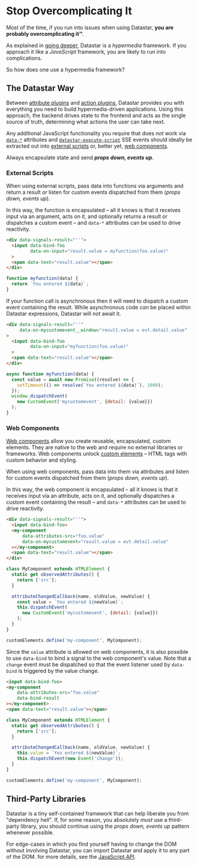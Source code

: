 # Stop Overcomplicating It

Most of the time, if you run into issues when using Datastar, **you are probably overcomplicating it™**. 

As explained in [going deeper](/guide/going_deeper), Datastar is a _hypermedia_ framework. If you approach it like a _JavaScript_ framework, you are likely to run into complications.

So how does one use a hypermedia framework?

## The Datastar Way

Between [attribute plugins](/reference/attribute_plugins) and [action plugins](/reference/action_plugins), Datastar provides you with everything you need to build hypermedia-driven applications. Using this approach, the backend drives state to the frontend and acts as the single source of truth, determining what actions the user can take next.

Any additional JavaScript functionality you require that does _not_ work via [`data-*`](/reference/attribute_plugins) attributes and [`datastar-execute-script`](/reference/sse_events#datastar-execute-script) SSE events should ideally be extracted out into [external scripts](#external-scripts) or, better yet, [web components](#web-components). 

<div class="alert alert-info">
    <iconify-icon icon="simple-icons:rocket"></iconify-icon>
    <div>
        Always encapsulate state and send <strong><em>props down, events up</em></strong>.
    </div>
</div>

### External Scripts

When using external scripts, pass data into functions via arguments and return a result _or_ listen for custom events dispatched from them (_props down, events up_).

In this way, the function is encapsulated – all it knows is that it receives input via an argument, acts on it, and optionally returns a result or dispatches a custom event – and `data-*` attributes can be used to drive reactivity.

```html
<div data-signals-result="''">
  <input data-bind-foo 
         data-on-input="result.value = myfunction(foo.value)"
  >
  <span data-text="result.value"></span>
</div>
```

```js
function myfunction(data) {
  return `You entered ${data}`;
}
```

If your function call is asynchronous then it will need to dispatch a custom event containing the result. While asynchronous code _can_ be placed within Datastar expressions, Datastar will _not_ await it.

```html
<div data-signals-result="''"
     data-on-mycustomevent__window="result.value = evt.detail.value"
>
  <input data-bind-foo 
         data-on-input="myfunction(foo.value)"
  >
  <span data-text="result.value"></span>
</div>
```

```js
async function myfunction(data) {
  const value = await new Promise((resolve) => {
    setTimeout(() => resolve(`You entered ${data}`), 1000);
  });
  window.dispatchEvent(
    new CustomEvent('mycustomevent', {detail: {value}})
  );
}
```

### Web Components

[Web components](https://developer.mozilla.org/en-US/docs/Web/API/Web_components) allow you create reusable, encapsulated, custom elements. They are native to the web and require no external libraries or frameworks. Web components unlock [custom elements](https://developer.mozilla.org/en-US/docs/Web/API/Web_components/Using_custom_elements) – HTML tags with custom behavior and styling.

When using web components, pass data into them via attributes and listen for custom events dispatched from them (_props down, events up_).

In this way, the web component is encapsulated – all it knows is that it receives input via an attribute, acts on it, and optionally dispatches a custom event containing the result – and `data-*` attributes can be used to drive reactivity.

```html
<div data-signals-result="''">
  <input data-bind-foo>
  <my-component
      data-attributes-src="foo.value"
      data-on-mycustomevent="result.value = evt.detail.value"
  ></my-component>
  <span data-text="result.value"></span>
</div>
```

```js
class MyComponent extends HTMLElement {
  static get observedAttributes() {
    return ['src'];
  }

  attributeChangedCallback(name, oldValue, newValue) {
    const value = `You entered ${newValue}`;
    this.dispatchEvent(
      new CustomEvent('mycustomevent', {detail: {value}})
    );
  }
}

customElements.define('my-component', MyComponent);
```

Since the `value` attribute is allowed on web components, it is also possible to use `data-bind` to bind a signal to the web component's value. Note that a `change` event must be dispatched so that the event listener used by `data-bind` is triggered by the value change.

```html
<input data-bind-foo>
<my-component
    data-attributes-src="foo.value"
    data-bind-result
></my-component>
<span data-text="result.value"></span>
```

```js
class MyComponent extends HTMLElement {
  static get observedAttributes() {
    return ['src'];
  }

  attributeChangedCallback(name, oldValue, newValue) {
    this.value = `You entered ${newValue}`;
    this.dispatchEvent(new Event('change'));
  }
}

customElements.define('my-component', MyComponent);
```

## Third-Party Libraries

Datastar is a tiny self-contained framework that can help liberate you from "dependency hell". If, for some reason, you absolutely _must_ use a third-party library, you should continue using the _props down, events up_ pattern whenever possible.

For edge-cases in which you find yourself having to change the DOM without involving Datastar, you can import Datastar and apply it to any part of the DOM. for more details, see the [JavaScript API](/reference/javascript_api).